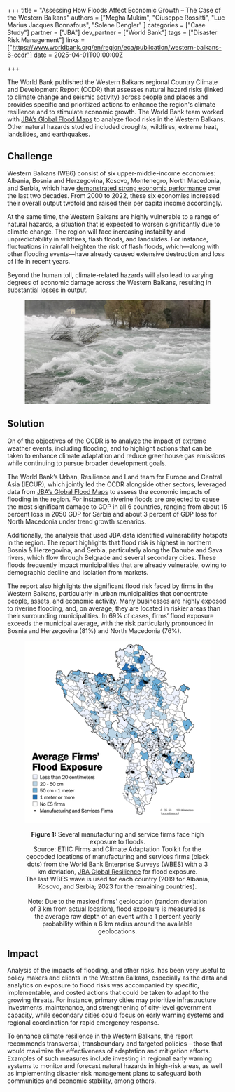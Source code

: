 +++
title = "Assessing How Floods Affect Economic Growth – The Case of the Western Balkans"
authors = ["Megha Mukim", "Giuseppe Rossitti", "Luc Marius Jacques Bonnafous", "Solene Dengler" ]
categories = ["Case Study"]
partner = ["JBA"]
dev_partner = ["World Bank"]
tags = ["Disaster Risk Management"]
links = ["https://www.worldbank.org/en/region/eca/publication/western-balkans-6-ccdr"]
date = 2025-04-01T00:00:00Z

+++

The World Bank published the Western Balkans regional Country Climate and Development Report (CCDR) that assesses natural hazard risks (linked to climate change and seismic activity) across people and places and provides specific and prioritized actions to enhance the region's climate resilience and to stimulate economic growth. The World Bank team worked with [JBA’s Global Flood Maps](https://jbagr.com/digital-tools/global-flood-maps/) to analyze flood risks in the Western Balkans. Other natural hazards studied included droughts, wildfires, extreme heat, landslides, and earthquakes. 

## Challenge

Western Balkans (WB6) consist of six upper-middle-income economies: Albania, Bosnia and Herzegovina, Kosovo, Montenegro, North Macedonia, and Serbia, which have [demonstrated strong economic performance](https://www.worldbank.org/en/region/eca/publication/western-balkans-regular-economic-report) over the last two decades. From 2000 to 2022, these six economies increased their overall output twofold and raised their per capita income accordingly.

At the same time, the Western Balkans are highly vulnerable to a range of natural hazards, a situation that is expected to worsen significantly due to climate change. The region will face increasing instability and unpredictability in wildfires, flash floods, and landslides. For instance, fluctuations in rainfall heighten the risk of flash floods, which—along with other flooding events—have already caused extensive destruction and loss of life in recent years.

Beyond the human toll, climate-related hazards will also lead to varying degrees of economic damage across the Western Balkans, resulting in substantial losses in output.

<figure align="center">
    <img src="assessing-how-floods-affect-economic-growth–the-case-of-the-western-balkans_thumbnail.png">
</figure>


## Solution

On of the objectives of the CCDR is to analyze the impact of extreme weather events, including flooding, and to highlight actions that can be taken to enhance climate adaptation and reduce greenhouse gas emissions while continuing to pursue broader development goals.

The World Bank’s Urban, Resilience and Land team for Europe and Central Asia (IECUR), which jointly led the CCDR alongside other sectors, leveraged data from [JBA’s Global Flood Maps](https://jbagr.com/digital-tools/global-flood-maps/) to assess the economic impacts of flooding in the region. For instance, riverine floods are projected to cause the most significant damage to GDP in all 6 countries, ranging from about 15 percent loss in 2050 GDP for Serbia and about 3 percent of GDP loss for North Macedonia under trend growth scenarios.

Additionally, the analysis that used JBA data identified vulnerability hotspots in the region. The report highlights that flood risk is highest in northern Bosnia & Herzegovina, and Serbia, particularly along the Danube and Sava rivers, which flow through Belgrade and several secondary cities. These floods frequently impact municipalities that are already vulnerable, owing to demographic decline and isolation from markets. 

The report also highlights the significant flood risk faced by firms in the Western Balkans, particularly in urban municipalities that concentrate people, assets, and economic activity. Many businesses are highly exposed to riverine flooding, and, on average, they are located in riskier areas than their surrounding municipalities. In 69% of cases, firms’ flood exposure exceeds the municipal average, with the risk particularly pronounced in Bosnia and Herzegovina (81%) and North Macedonia (76%).

<figure align="center">
    <img src="assessing-how-floods-affect-economic-growth–the-case-of-the-western-balkans_figure1.png">

<figcaption style="text-align: center;">

<strong>Figure 1:</strong> Several manufacturing and service firms face high exposure to floods. 
<br>  Source: ETIIC Firms and Climate Adaptation Toolkit for the geocoded locations of manufacturing and services firms (black dots) from the World Bank Enterprise Surveys (WBES) with a 3 km deviation, <a href="https://jbagr.com/" target="_blank">JBA Global Resilience</a> for flood exposure. <br>
The last WBES wave is used for each country (2019 for Albania, Kosovo, and Serbia; 2023 for the remaining countries). <br><br>
Note: Due to the masked firms’ geolocation (random deviation of 3 km from actual location), flood exposure is measured as the average raw depth of an event with a 1 percent yearly probability within a 6 km radius around the available geolocations.
</figcaption>
</figure>

## Impact

Analysis of the impacts of flooding, and other risks, has been very useful to policy makers and clients in the Western Balkans, especially as the data and analytics on exposure to flood risks was accompanied by specific, implementable, and costed actions that could be taken to adapt to the growing threats. For instance, primary cities may prioritize infrastructure investments, maintenance, and strengthening of city-level government capacity, while secondary cities could focus on early warning systems and regional coordination for rapid emergency response. 

To enhance climate resilience in the Western Balkans, the report recommends transversal, transboundary and targeted policies – those that would maximize the effectiveness of adaptation and mitigation efforts. Examples of such measures include investing in regional early warning systems to monitor and forecast natural hazards in high-risk areas, as well as implementing disaster risk management plans to safeguard both communities and economic stability, among others.